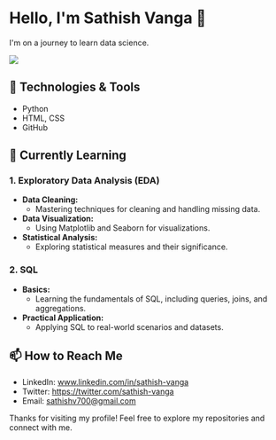 # Hello, I'm Sathish Vanga 👋

I'm on a journey to learn data science.

![](https://komarev.com/ghpvc/?username=your-github-sathishvanga&color=brightgreen)




## 🔧 Technologies & Tools

- Python
- HTML, CSS
- GitHub

## 🌱 Currently Learning

### 1. Exploratory Data Analysis (EDA)
- **Data Cleaning:**
  - Mastering techniques for cleaning and handling missing data.
- **Data Visualization:**
  - Using Matplotlib and Seaborn for visualizations.
- **Statistical Analysis:**
  - Exploring statistical measures and their significance.
 
### 2. SQL
- **Basics:**
  - Learning the fundamentals of SQL, including queries, joins, and aggregations.
- **Practical Application:**
  - Applying SQL to real-world scenarios and datasets.


## 📫 How to Reach Me

- LinkedIn: www.linkedin.com/in/sathish-vanga
- Twitter: https://twitter.com/sathish-vanga
- Email: sathishv700@gmail.com


Thanks for visiting my profile! Feel free to explore my repositories and connect with me.
